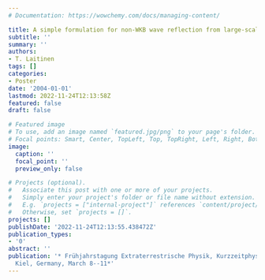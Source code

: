 ```yaml
---
# Documentation: https://wowchemy.com/docs/managing-content/

title: A simple formulation for non-WKB wave reflection from large-scale gradients
subtitle: ''
summary: ''
authors:
- T. Laitinen
tags: []
categories:
- Poster
date: '2004-01-01'
lastmod: 2022-11-24T12:13:58Z
featured: false
draft: false

# Featured image
# To use, add an image named `featured.jpg/png` to your page's folder.
# Focal points: Smart, Center, TopLeft, Top, TopRight, Left, Right, BottomLeft, Bottom, BottomRight.
image:
  caption: ''
  focal_point: ''
  preview_only: false

# Projects (optional).
#   Associate this post with one or more of your projects.
#   Simply enter your project's folder or file name without extension.
#   E.g. `projects = ["internal-project"]` references `content/project/deep-learning/index.md`.
#   Otherwise, set `projects = []`.
projects: []
publishDate: '2022-11-24T12:13:55.438472Z'
publication_types:
- '0'
abstract: ''
publication: '* Frühjahrstagung Extraterrestrische Physik, Kurzzeitphysik und Plasmaphysik.
  Kiel, Germany, March 8--11*'
---
```

